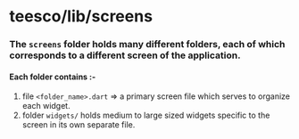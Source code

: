# teesco/lib/screens

### The `screens` folder holds many different folders, each of which corresponds to a different screen of the application.

#### Each folder contains :-

1. file `<folder_name>.dart` => a primary screen file which serves to organize each widget.
2. folder `widgets/` holds medium to large sized widgets specific to the screen in its own separate file.